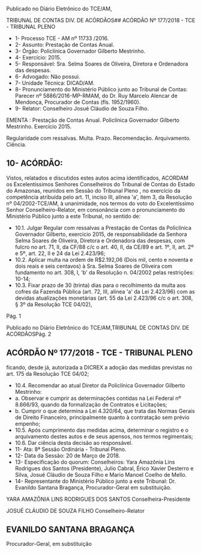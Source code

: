 Publicado  no  Diário Eletrônico do TCE/AM,

TRIBUNAL DE CONTAS DIV. DE  ACÓRDÃOS## ACÓRDÃO Nº 177/2018 - TCE - TRIBUNAL PLENO

- 1- Processo TCE - AM nº 11733 /2016.
- 2- Assunto: Prestação de Contas Anual.
- 3- Órgão: Policlínica Governador Gilberto Mestrinho.
- 4- Exercício: 2015.
- 5- Responsável: Sra. Selma Soares de Oliveira, Diretora e Ordenadora das despesas.
- 6- Advogado: Não possui.
- 7- Unidade Técnica: DICAD/AM.
- 8- Pronunciamento  do Ministério  Público  junto  ao Tribunal  de Contas: Parecer  nº 5886/2016-MP-RMAM,  do  Dr.  Ruy  Marcelo  Alencar  de  Mendonça,  Procurador  de Contas (fls. 1952/1960).
- 9- Relator: Conselheiro Josué Cláudio de Souza Filho.

EMENTA :  Prestação  de  Contas  Anual.  Policlínica Governador Gilberto Mestrinho. Exercício 2015.

Regularidade com ressalvas. Multa. Prazo. Recomendação. Arquivamento. Ciência.

## 10-  ACÓRDÃO:

Vistos, relatados e discutidos estes autos acima identificados, ACORDAM os Excelentíssimos Senhores Conselheiros do Tribunal de Contas do Estado do Amazonas, reunidos em Sessão do Tribunal Pleno , no exercício da competência atribuída pelo art. 11, inciso III, alínea 'a', item 3, da Resolução nº 04/2002-TCE/AM, à unanimidade, nos termos do voto do Excelentíssimo Senhor Conselheiro-Relator, em consonância com o pronunciamento do Ministério Público junto a este Tribunal, no sentido de:

- 10.1. Julgar  Regular com  ressalvas  a  Prestação  de  Contas  da Policlínica Governador Gilberto, exercício 2015, de responsabilidade da Senhora Selma Soares de Oliveira, Diretora e Ordenadora das despesas,  com fulcro no art. 71, II, da CF/88 c/c o art. 40, II, da CE/89 e art. 1º, II, art. 2º e 5º, art. 22, II e 24 da Lei 2.423/96;
- 10.2. Aplicar  multa na  ordem  de R$2.192,06 (Dois  mil,  cento  e noventa e dois reais e seis centavos) à Sra. Selma Soares de Oliveira  com  fundamento  no  art.  308,  I,  'b'  da  Resolução  n. 04/2002 pelas restrições: 10-14;
- 10.3. Fixar prazo de 30 (trinta) dias para o recolhimento da multa aos  cofres  da  Fazenda  Pública  (art.  72,  III,  alínea  'a'  da  Lei 2.423/96) com as devidas atualizações monetárias (art. 55 da Lei  2.423/96  c/c  o  art.  308,  §  3º  da  Resolução  TCE  04/02),

Pág. 1

Publicado  no  Diário Eletrônico do TCE/AM,TRIBUNAL DE CONTAS DIV. DE  ACÓRDÃOSPág. 2

## ACÓRDÃO Nº 177/2018 - TCE - TRIBUNAL PLENO

ficando, desde já, autorizada a DICREX a adoção das medidas previstas no art. 175 da Resolução TCE 04/02;

- 10.4. Recomendar ao atual Diretor da Policlínica Governador Gilberto Mestrinho:
- a. Observar  e cumprir as  determinações  contidas  na  Lei Federal nº 8.666/93, quando da formalização de Contratos e Licitações;
- b. Cumprir o  que determina a  Lei  4.320/64,  que  trata  das Normas Gerais de Direito Financeiro, principalmente quanto à contratação sem prévio empenho;
- 10.5. Após cumprimento das medidas acima, determinar o registro e o  arquivamento  destes  autos  e  de  seus  apensos,  nos  termos regimentais;
- 10.6. Dar ciência desta decisão ao responsável.
- 11-  Ata: 8ª Sessão Ordinária - Tribunal Pleno.
- 12-  Data da Sessão: 20 de Março de 2018.
- 13-  Especificação  do  quorum: Conselheiros: Yara  Amazônia  Lins  Rodrigues  dos Santos  (Presidente),  Julio  Cabral,  Érico  Xavier  Desterro  e  Silva,  Josué  Cláudio  de Souza Filho e Mario Manoel Coelho de Mello.
- 14-  Representante do Ministério Público junto a este Tribunal: Dr. Evanildo Santana Bragança, Procurador-Geral em substituição.

YARA AMAZÔNIA LINS RODRIGUES DOS SANTOS Conselheira-Presidente

JOSUÉ CLÁUDIO DE SOUZA FILHO Conselheiro-Relator

## EVANILDO SANTANA BRAGANÇA

Procurador-Geral, em substituição